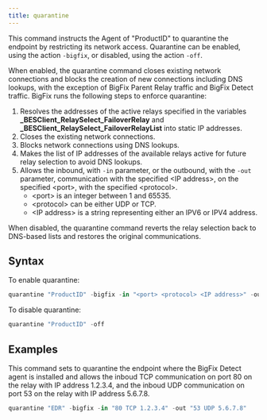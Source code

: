 ```yaml
---
title: quarantine
---
```


This command instructs the Agent of "ProductID" to quarantine the endpoint by restricting its network access. 
Quarantine can be enabled, using the action `-bigfix`, or disabled, using the action `-off`.


When enabled, the quarantine command closes existing network connections and blocks the creation of new connections including DNS lookups, with the exception of BigFix Parent Relay traffic and BigFix Detect traffic.
BigFix runs the following steps to enforce quarantine:
1. Resolves the addresses of the active relays specified in the variables **_BESClient_RelaySelect_FailoverRelay** and **_BESClient_RelaySelect_FailoverRelayList** into static IP addresses.
2. Closes the existing network connections.
3. Blocks network connections using DNS lookups.
4. Makes the list of IP addresses of the available relays active for future relay selection to avoid DNS lookups. 
5. Allows the inbound, with `-in` parameter, or the outbound, with the `-out` parameter, communication with the specified &lt;IP address&gt;, on the specified &lt;port&gt;, with the specified &lt;protocol&gt;. 
   - &lt;port&gt; is an integer between 1 and 65535. 
   - &lt;protocol&gt; can be either UDP or TCP. 
   - &lt;IP address&gt; is a string representing either an IPV6 or IPV4 address.

   
When disabled, the quarantine command reverts the relay selection back to DNS-based lists and restores the original communications.


## Syntax
To enable quarantine:
```actionscript
quarantine "ProductID" -bigfix -in "<port> <protocol> <IP address>" -out "<port> <protocol> <IP address>" ...
```

To disable quarantine:	
```actionscript
quarantine "ProductID" -off 
```

## Examples

This command sets to quarantine the endpoint where the BigFix Detect agent is installed and allows the inboud TCP communication on port 80 on the relay with IP address 1.2.3.4, and the inboud UDP communication on port 53 on the relay with IP address 5.6.7.8.

```actionscript
quarantine "EDR" -bigfix -in "80 TCP 1.2.3.4" -out "53 UDP 5.6.7.8"
```

